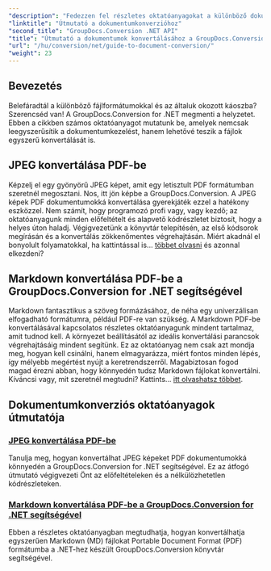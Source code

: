 ```yaml
---
"description": "Fedezzen fel részletes oktatóanyagokat a különböző dokumentumformátumok konvertálásához a GroupDocs.Conversion for .NET segítségével, és egyszerűsítse fájlkezelési folyamatát."
"linktitle": "Útmutató a dokumentumkonverzióhoz"
"second_title": "GroupDocs.Conversion .NET API"
"title": "Útmutató a dokumentumok konvertálásához a GroupDocs.Conversion for .NET használatával"
"url": "/hu/conversion/net/guide-to-document-conversion/"
"weight": 23
---
```


## Bevezetés

Belefáradtál a különböző fájlformátumokkal és az általuk okozott káoszba? Szerencséd van! A GroupDocs.Conversion for .NET megmenti a helyzetet. Ebben a cikkben számos oktatóanyagot mutatunk be, amelyek nemcsak leegyszerűsítik a dokumentumkezelést, hanem lehetővé teszik a fájlok egyszerű konvertálását is.

## JPEG konvertálása PDF-be

Képzelj el egy gyönyörű JPEG képet, amit egy letisztult PDF formátumban szeretnél megosztani. Nos, itt jön képbe a GroupDocs.Conversion. A JPEG képek PDF dokumentumokká konvertálása gyerekjáték ezzel a hatékony eszközzel. Nem számít, hogy programozó profi vagy, vagy kezdő; az oktatóanyagunk minden előfeltételt és alapvető kódrészletet biztosít, hogy a helyes úton haladj. Végigvezetünk a könyvtár telepítésén, az első kódsorok megírásán és a konvertálás zökkenőmentes végrehajtásán. Miért akadnál el bonyolult folyamatokkal, ha kattintással is... [többet olvasni](./converting-jpeg-to-pdf/) és azonnal elkezdeni?

## Markdown konvertálása PDF-be a GroupDocs.Conversion for .NET segítségével

Markdown fantasztikus a szöveg formázásához, de néha egy univerzálisan elfogadható formátumra, például PDF-re van szükség. A Markdown PDF-be konvertálásával kapcsolatos részletes oktatóanyagunk mindent tartalmaz, amit tudnod kell. A környezet beállításától az ideális konvertálási parancsok végrehajtásáig mindent segítünk. Ez az oktatóanyag nem csak azt mondja meg, hogyan kell csinálni, hanem elmagyarázza, miért fontos minden lépés, így mélyebb megértést nyújt a keretrendszerről. Magabiztosan fogod magad érezni abban, hogy könnyedén tudsz Markdown fájlokat konvertálni. Kíváncsi vagy, mit szeretnél megtudni? Kattints... [itt olvashatsz többet](./convert-markdown-to-pdf/).

## Dokumentumkonverziós oktatóanyagok útmutatója
### [JPEG konvertálása PDF-be](./converting-jpeg-to-pdf/)
Tanulja meg, hogyan konvertálhat JPEG képeket PDF dokumentumokká könnyedén a GroupDocs.Conversion for .NET segítségével. Ez az átfogó útmutató végigvezeti Önt az előfeltételeken és a nélkülözhetetlen kódrészleteken.
### [Markdown konvertálása PDF-be a GroupDocs.Conversion for .NET segítségével](./convert-markdown-to-pdf/)
Ebben a részletes oktatóanyagban megtudhatja, hogyan konvertálhatja egyszerűen Markdown (MD) fájlokat Portable Document Format (PDF) formátumba a .NET-hez készült GroupDocs.Conversion könyvtár segítségével.
